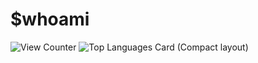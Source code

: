 <!--
**demisequartet/demisequartet** is a ✨ _special_ ✨ repository because its `README.md` (this file) appears on your GitHub profile.

Here are some ideas to get you started:

- 🔭 I’m currently working on ...
- 🌱 I’m currently learning ...
- 👯 I’m looking to collaborate on ...
- 🤔 I’m looking for help with ...
- 💬 Ask me about ...
- 📫 How to reach me: ...
- 😄 Pronouns: ...
- ⚡ Fun fact: ...
-->
# $whoami
![View Counter](https://komarev.com/ghpvc/?username=demisequaret&color=brightgreen)
![Top Languages Card (Compact layout)](https://github-readme-stats.vercel.app/api/top-langs/?username=demisequartet&layout=compact)


